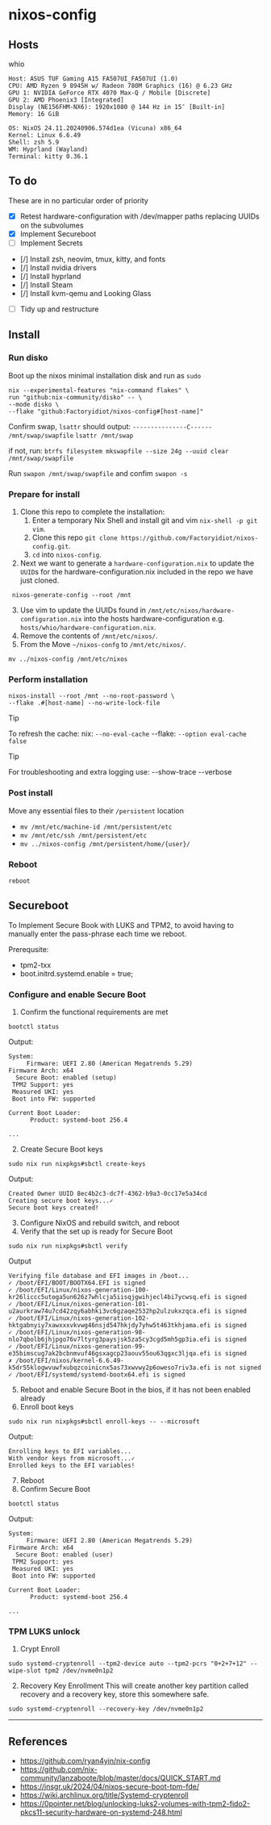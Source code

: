 # nixos-config

## Hosts
whio
```
Host: ASUS TUF Gaming A15 FA507UI_FA507UI (1.0)
CPU: AMD Ryzen 9 8945H w/ Radeon 780M Graphics (16) @ 6.23 GHz
GPU 1: NVIDIA GeForce RTX 4070 Max-Q / Mobile [Discrete]
GPU 2: AMD Phoenix3 [Integrated]
Display (NE156FHM-NX6): 1920x1080 @ 144 Hz in 15″ [Built-in]
Memory: 16 GiB

OS: NixOS 24.11.20240906.574d1ea (Vicuna) x86_64
Kernel: Linux 6.6.49
Shell: zsh 5.9
WM: Hyprland (Wayland)
Terminal: kitty 0.36.1
```

## To do
These are in no particular order of priority
- [X] Retest hardware-configuration with /dev/mapper paths replacing UUIDs on the subvolumes
- [X] Implement Secureboot
- [ ] Implement Secrets
- [/] Install zsh, neovim, tmux, kitty, and fonts
- [/] Install nvidia drivers
- [/] Install hyprland
- [/] Install Steam
- [/] Install kvm-qemu and Looking Glass
- [ ] Tidy up and restructure

## Install
### Run disko
Boot up the nixos minimal installation disk and run as `sudo`
```
nix --experimental-features "nix-command flakes" \
run "github:nix-community/disko" -- \
--mode disko \
--flake "github:Factoryidiot/nixos-config#[host-name]"
```
Confirm swap, `lsattr` should output:
`---------------C------ /mnt/swap/swapfile`
`lsattr /mnt/swap`

if not, run:
`btrfs filesystem mkswapfile --size 24g --uuid clear /mnt/swap/swapfile`

Run `swapon /mnt/swap/swapfile` and confim `swapon -s`

### Prepare for install
1. Clone this repo to complete the installation:
   1. Enter a temporary Nix Shell and install git and vim `nix-shell -p git vim`.
   2. Clone this repo `git clone https://github.com/Factoryidiot/nixos-config.git`.
   3. `cd` into `nixos-config`.
2. Next we want to generate a `hardware-configuration.nix` to update the `UUID`s for the hardware-configuration.nix included in the repo we have just cloned.
```
 nixos-generate-config --root /mnt
```
3. Use vim to update the UUIDs found in `/mnt/etc/nixos/hardware-configuration.nix` into the hosts hardware-configuration e.g. `hosts/whio/hardware-configuration.nix`.
4. Remove the contents of `/mnt/etc/nixos/`.
5. From the Move `~/nixos-confg` to `/mnt/etc/nixos/`.
```
mv ../nixos-config /mnt/etc/nixos
```

### Perform installation
```
nixos-install --root /mnt --no-root-password \
--flake .#[host-name] --no-write-lock-file
```
> [!TIP]
> To refresh the cache:
> nix: `--no-eval-cache`
> --flake: `--option eval-cache false`

> [!TIP]
> For troubleshooting and extra logging use:
> --show-trace --verbose

### Post install
Move any essential files to their `/persistent` location
- `mv /mnt/etc/machine-id /mnt/persistent/etc`
- `mv /mnt/etc/ssh /mnt/persistent/etc`
- `mv ../nixos-config /mnt/persistent/home/{user}/`

### Reboot
`reboot`

## Secureboot

To Implement Secure Book with LUKS and TPM2, to avoid having to manually enter the pass-phrase each time we reboot.

Prerequsite:
- tpm2-txx
- boot.initrd.systemd.enable = true;

### Configure and enable Secure Boot
1. Confirm the functional requirements are met

```
bootctl status
```
Output:
```
System:
     Firmware: UEFI 2.80 (American Megatrends 5.29)
Firmware Arch: x64
  Secure Boot: enabled (setup)
 TPM2 Support: yes
 Measured UKI: yes
 Boot into FW: supported

Current Boot Loader:
      Product: systemd-boot 256.4 

...

```
2. Create Secure Boot keys
```
sudo nix run nixpkgs#sbctl create-keys
```
Output:
```
Created Owner UUID 8ec4b2c3-dc7f-4362-b9a3-0cc17e5a34cd
Creating secure boot keys...✓
Secure boot keys created!
```
3. Configure NixOS and rebuild switch, and reboot 
4. Verify that the set up is ready for Secure Boot
```
sudo nix run nixpkgs#sbctl verify
```
Output
```
Verifying file database and EFI images in /boot...
✓ /boot/EFI/BOOT/BOOTX64.EFI is signed
✓ /boot/EFI/Linux/nixos-generation-100-kr26liccc5utoga5un626z7whlcja5iisqjgwihjecl4bi7ycwsq.efi is signed
✓ /boot/EFI/Linux/nixos-generation-101-u2aurkraw74u7cd42zqy6abhki3vc6gzaqe2532hp2ulzukxzqca.efi is signed
✓ /boot/EFI/Linux/nixos-generation-102-hktgabnyiy7xawxxxvkvwg46nsjd547hkjdy7yhw5t463tkhjama.efi is signed
✓ /boot/EFI/Linux/nixos-generation-98-nlo7qbolb6jhjpgo76v7ltyrg3paysjsk5za5cy3cgd5mh5gp3ia.efi is signed
✓ /boot/EFI/Linux/nixos-generation-99-e35bimscug7ak2bcbnmvuf46gsxagcp23aouv55ou63qgxc3ljqa.efi is signed
✗ /boot/EFI/nixos/kernel-6.6.49-k5dr55klogwvuwfxubqzcoinicnx5as73xwvwy2p6oweso7riv3a.efi is not signed
✓ /boot/EFI/systemd/systemd-bootx64.efi is signed
```
5. Reboot and enable Secure Boot in the bios, if it has not been enabled already
6. Enroll boot keys
```
sudo nix run nixpkgs#sbctl enroll-keys -- --microsoft
```
Output:
```
Enrolling keys to EFI variables...
With vendor keys from microsoft...✓
Enrolled keys to the EFI variables!
```
7. Reboot
8. Confirm Secure Boot
```
bootctl status
```
Output:
```
System:
     Firmware: UEFI 2.80 (American Megatrends 5.29)
Firmware Arch: x64
  Secure Boot: enabled (user)
 TPM2 Support: yes
 Measured UKI: yes
 Boot into FW: supported

Current Boot Loader:
      Product: systemd-boot 256.4 

...

```
### TPM LUKS unlock
1. Crypt Enroll
```
sudo systemd-cryptenroll --tpm2-device auto --tpm2-pcrs "0+2+7+12" --wipe-slot tpm2 /dev/nvme0n1p2

```
2. Recovery Key Enrollment
This will create another key partition called recovery and a recovery key, store this somewhere safe.
```
sudo systemd-cryptenroll --recovery-key /dev/nvme0n1p2

```

---
## References
- https://github.com/ryan4yin/nix-config
- https://github.com/nix-community/lanzaboote/blob/master/docs/QUICK_START.md
- https://jnsgr.uk/2024/04/nixos-secure-boot-tpm-fde/
- https://wiki.archlinux.org/title/Systemd-cryptenroll
- https://0pointer.net/blog/unlocking-luks2-volumes-with-tpm2-fido2-pkcs11-security-hardware-on-systemd-248.html
